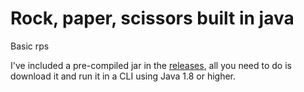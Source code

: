 # Rock, paper, scissors built in java

Basic rps

I've included a pre-compiled jar in the [releases](https://github.com/boafur/RPS/releases/latest "latest release"), all you need to do is download it and run it in a CLI using Java 1.8 or higher.
